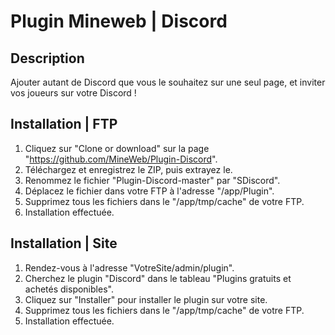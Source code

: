 # Plugin Mineweb | Discord

## Description
Ajouter autant de Discord que vous le souhaitez sur une seul page, et inviter vos joueurs sur votre Discord !

## Installation | FTP
1. Cliquez sur "Clone or download" sur la page "https://github.com/MineWeb/Plugin-Discord".
2. Téléchargez et enregistrez le ZIP, puis extrayez le.
3. Renommez le fichier "Plugin-Discord-master" par "SDiscord".
4. Déplacez le fichier dans votre FTP à l'adresse "/app/Plugin".
5. Supprimez tous les fichiers dans le "/app/tmp/cache" de votre FTP.
6. Installation effectuée.

## Installation | Site 
1. Rendez-vous à l'adresse "VotreSite/admin/plugin".
2. Cherchez le plugin "Discord" dans le tableau "Plugins gratuits et achetés disponibles".
3. Cliquez sur "Installer" pour installer le plugin sur votre site.
4. Supprimez tous les fichiers dans le "/app/tmp/cache" de votre FTP.
5. Installation effectuée.